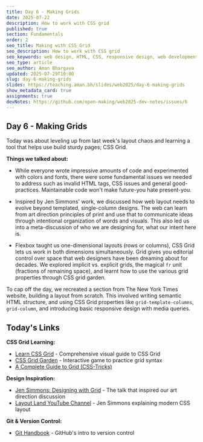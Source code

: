 ```yaml
---
title: Day 6 - Making Grids
date: 2025-07-22
description: How to work with CSS grid
published: true
section: Fundamentals
order: 2
seo_title: Making with CSS Grid
seo_description: How to work with CSS grid
seo_keywords: web design, HTML, CSS, responsive design, web development course, portfolio website
seo_type: article
seo_author: Aman Bhargava
updated: 2025-07-29T10:00
slug: day-6-making-grids
slides: https://teaching.aman.bh/slides/web2025/day-6-making-grids
show_metadata_card: true
assignments: true
devNotes: https://github.com/open-making/web2025-dev-notes/issues/6
---
```

## Day 6 - Making Grids

Today was about leveling up from last week's layout chaos and learning a tool that helps use build sturdy pages; CSS Grid.

**Things we talked about:**

- While everyone wrote impressive amounts of code and experimented with colors and fonts, there were some fundamental issues we needed to address such as invalid HTML tags, CSS issues and general good-practices. Maintainable code won't make future-you hate present-you.

- Inspired by Jen Simmons' work, we discussed how web layout needs to evolve beyond templated, single-column designs. The web can learn from art direction principles of print and use that to communicate ideas through intentional organization of words and visuals. This also led us into a meta-discussion of who we are designing for, what our intent here is.

- Flexbox taught us one-dimensional layouts (rows or columns), CSS Grid lets us work in both dimensions simultaneously.  Grid gives you editorial control over space that web designers have been dreaming about for decades. We explored implicit vs. explicit grids, the magical `fr` unit (fractions of remaining space), and learnt how to use the various grid properties through CSS grid garden.

To cap off the day, we recreated a section from The New York Times website, building a layout from scratch. This involved writing semantic HTML structure, and using CSS Grid properties like `grid-template-columns`, `grid-column`, and introducing basic responsive design with media queries.

## Today's Links

**CSS Grid Learning:**

- [Learn CSS Grid](https://learncssgrid.com/) - Comprehensive visual guide to CSS Grid
- [CSS Grid Garden](https://cssgridgarden.com/) - Interactive game to practice grid syntax
- [A Complete Guide to Grid (CSS-Tricks)](https://css-tricks.com/snippets/css/complete-guide-grid/)

**Design Inspiration:**

- [Jen Simmons: Designing with Grid](https://youtu.be/t0b3uBoDkBs) - The talk that inspired our art direction discussion
- [Layout Land YouTube Channel](https://www.youtube.com/channel/UC7TizprGknbDalbHplROtag) - Jen Simmons explaining modern CSS layout

**Git & Version Control:**

- [Git Handbook](https://guides.github.com/introduction/git-handbook/) - GitHub's intro to version control